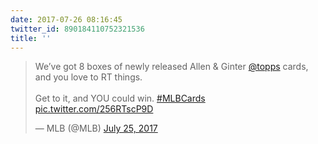 ```yaml
---
date: 2017-07-26 08:16:45
twitter_id: 890184110752321536
title: ''
---
```


<blockquote class="twitter-tweet"><p lang="en" dir="ltr">We’ve got 8 boxes of newly released Allen &amp; Ginter <a href="https://twitter.com/Topps?ref_src=twsrc%5Etfw">@topps</a> cards, and you love to RT things.<br><br>Get to it, and YOU could win. <a href="https://twitter.com/hashtag/MLBCards?src=hash&amp;ref_src=twsrc%5Etfw">#MLBCards</a> <a href="https://t.co/256RTscP9D">pic.twitter.com/256RTscP9D</a></p>&mdash; MLB (@MLB) <a href="https://twitter.com/MLB/status/889944528106524673?ref_src=twsrc%5Etfw">July 25, 2017</a></blockquote>
<script async src="https://platform.twitter.com/widgets.js" charset="utf-8"></script>
